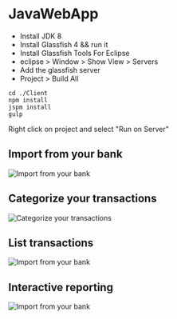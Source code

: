 # JavaWebApp

  - Install JDK 8
  - Install Glassfish 4 && run it
  - Install Glassfish Tools For Eclipse
  - eclipse > Window > Show View > Servers
  - Add the glassfish server
  - Project > Build All

```
cd ./Client
npm install
jspm install
gulp
```

Right click on project and select "Run on Server"


## Import from your bank
![Import from your bank](https://github.com/forestjohnsonilm/JavaWebApp/blob/master/budget3.jpg)

## Categorize your transactions
![Categorize your transactions](https://github.com/forestjohnsonilm/JavaWebApp/blob/master/budget4.jpg)

## List transactions
![Import from your bank](https://github.com/forestjohnsonilm/JavaWebApp/blob/master/budget2.jpg)

## Interactive reporting 
![Import from your bank](https://github.com/forestjohnsonilm/JavaWebApp/blob/master/budget1.jpg)
